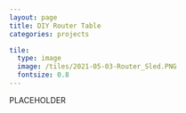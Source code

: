 ```yaml
---
layout: page
title: DIY Router Table
categories: projects

tile:
  type: image
  image: /tiles/2021-05-03-Router_Sled.PNG
  fontsize: 0.8
---
```


PLACEHOLDER
